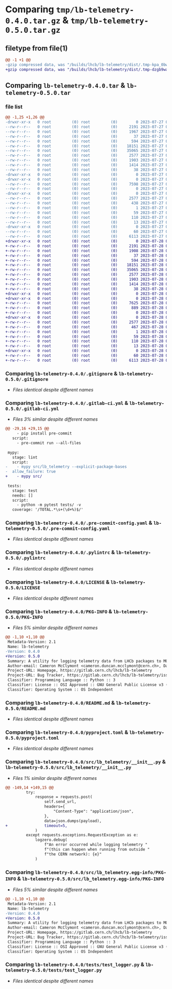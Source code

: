 # Comparing `tmp/lb-telemetry-0.4.0.tar.gz` & `tmp/lb-telemetry-0.5.0.tar.gz`

## filetype from file(1)

```diff
@@ -1 +1 @@
-gzip compressed data, was "/builds/lhcb/lb-telemetry/dist/.tmp-kpa_0bwx/lb-telemetry-0.4.0.tar", last modified: Thu Jul 27 06:37:12 2023, max compression
+gzip compressed data, was "/builds/lhcb/lb-telemetry/dist/.tmp-dzgb9wa1/lb-telemetry-0.5.0.tar", last modified: Fri Jul 28 03:53:32 2023, max compression
```

## Comparing `lb-telemetry-0.4.0.tar` & `lb-telemetry-0.5.0.tar`

### file list

```diff
@@ -1,25 +1,26 @@
-drwxr-xr-x   0 root         (0) root         (0)        0 2023-07-27 06:37:12.000000 lb-telemetry-0.4.0/
--rw-r--r--   0 root         (0) root         (0)     2191 2023-07-27 06:37:03.000000 lb-telemetry-0.4.0/.gitignore
--rw-r--r--   0 root         (0) root         (0)     1967 2023-07-27 06:37:03.000000 lb-telemetry-0.4.0/.gitlab-ci.yml
--rw-r--r--   0 root         (0) root         (0)       37 2023-07-27 06:37:03.000000 lb-telemetry-0.4.0/.mypy.ini
--rw-r--r--   0 root         (0) root         (0)      594 2023-07-27 06:37:03.000000 lb-telemetry-0.4.0/.pre-commit-config.yaml
--rw-r--r--   0 root         (0) root         (0)    18151 2023-07-27 06:37:03.000000 lb-telemetry-0.4.0/.pylintrc
--rw-r--r--   0 root         (0) root         (0)    35065 2023-07-27 06:37:03.000000 lb-telemetry-0.4.0/LICENSE
--rw-r--r--   0 root         (0) root         (0)     2577 2023-07-27 06:37:12.000000 lb-telemetry-0.4.0/PKG-INFO
--rw-r--r--   0 root         (0) root         (0)     1903 2023-07-27 06:37:03.000000 lb-telemetry-0.4.0/README.md
--rw-r--r--   0 root         (0) root         (0)     1414 2023-07-27 06:37:03.000000 lb-telemetry-0.4.0/pyproject.toml
--rw-r--r--   0 root         (0) root         (0)       38 2023-07-27 06:37:12.000000 lb-telemetry-0.4.0/setup.cfg
-drwxr-xr-x   0 root         (0) root         (0)        0 2023-07-27 06:37:12.000000 lb-telemetry-0.4.0/src/
-drwxr-xr-x   0 root         (0) root         (0)        0 2023-07-27 06:37:12.000000 lb-telemetry-0.4.0/src/lb_telemetry/
--rw-r--r--   0 root         (0) root         (0)     7598 2023-07-27 06:37:03.000000 lb-telemetry-0.4.0/src/lb_telemetry/__init__.py
--rw-r--r--   0 root         (0) root         (0)        0 2023-07-27 06:37:03.000000 lb-telemetry-0.4.0/src/lb_telemetry/py.typed
-drwxr-xr-x   0 root         (0) root         (0)        0 2023-07-27 06:37:12.000000 lb-telemetry-0.4.0/src/lb_telemetry.egg-info/
--rw-r--r--   0 root         (0) root         (0)     2577 2023-07-27 06:37:12.000000 lb-telemetry-0.4.0/src/lb_telemetry.egg-info/PKG-INFO
--rw-r--r--   0 root         (0) root         (0)      438 2023-07-27 06:37:12.000000 lb-telemetry-0.4.0/src/lb_telemetry.egg-info/SOURCES.txt
--rw-r--r--   0 root         (0) root         (0)        1 2023-07-27 06:37:12.000000 lb-telemetry-0.4.0/src/lb_telemetry.egg-info/dependency_links.txt
--rw-r--r--   0 root         (0) root         (0)       59 2023-07-27 06:37:12.000000 lb-telemetry-0.4.0/src/lb_telemetry.egg-info/entry_points.txt
--rw-r--r--   0 root         (0) root         (0)      110 2023-07-27 06:37:12.000000 lb-telemetry-0.4.0/src/lb_telemetry.egg-info/requires.txt
--rw-r--r--   0 root         (0) root         (0)       13 2023-07-27 06:37:12.000000 lb-telemetry-0.4.0/src/lb_telemetry.egg-info/top_level.txt
-drwxr-xr-x   0 root         (0) root         (0)        0 2023-07-27 06:37:12.000000 lb-telemetry-0.4.0/tests/
--rw-r--r--   0 root         (0) root         (0)       60 2023-07-27 06:37:03.000000 lb-telemetry-0.4.0/tests/__init__.py
--rw-r--r--   0 root         (0) root         (0)     6113 2023-07-27 06:37:03.000000 lb-telemetry-0.4.0/tests/test_logger.py
+drwxr-xr-x   0 root         (0) root         (0)        0 2023-07-28 03:53:32.000000 lb-telemetry-0.5.0/
+-rw-r--r--   0 root         (0) root         (0)     2191 2023-07-28 03:53:24.000000 lb-telemetry-0.5.0/.gitignore
+-rw-r--r--   0 root         (0) root         (0)     1908 2023-07-28 03:53:24.000000 lb-telemetry-0.5.0/.gitlab-ci.yml
+-rw-r--r--   0 root         (0) root         (0)       37 2023-07-28 03:53:24.000000 lb-telemetry-0.5.0/.mypy.ini
+-rw-r--r--   0 root         (0) root         (0)      594 2023-07-28 03:53:24.000000 lb-telemetry-0.5.0/.pre-commit-config.yaml
+-rw-r--r--   0 root         (0) root         (0)    18151 2023-07-28 03:53:24.000000 lb-telemetry-0.5.0/.pylintrc
+-rw-r--r--   0 root         (0) root         (0)    35065 2023-07-28 03:53:24.000000 lb-telemetry-0.5.0/LICENSE
+-rw-r--r--   0 root         (0) root         (0)     2577 2023-07-28 03:53:32.000000 lb-telemetry-0.5.0/PKG-INFO
+-rw-r--r--   0 root         (0) root         (0)     1903 2023-07-28 03:53:24.000000 lb-telemetry-0.5.0/README.md
+-rw-r--r--   0 root         (0) root         (0)     1414 2023-07-28 03:53:24.000000 lb-telemetry-0.5.0/pyproject.toml
+-rw-r--r--   0 root         (0) root         (0)       38 2023-07-28 03:53:32.000000 lb-telemetry-0.5.0/setup.cfg
+drwxr-xr-x   0 root         (0) root         (0)        0 2023-07-28 03:53:32.000000 lb-telemetry-0.5.0/src/
+drwxr-xr-x   0 root         (0) root         (0)        0 2023-07-28 03:53:32.000000 lb-telemetry-0.5.0/src/lb_telemetry/
+-rw-r--r--   0 root         (0) root         (0)     7625 2023-07-28 03:53:24.000000 lb-telemetry-0.5.0/src/lb_telemetry/__init__.py
+-rw-r--r--   0 root         (0) root         (0)      889 2023-07-28 03:53:24.000000 lb-telemetry-0.5.0/src/lb_telemetry/__main__.py
+-rw-r--r--   0 root         (0) root         (0)        0 2023-07-28 03:53:24.000000 lb-telemetry-0.5.0/src/lb_telemetry/py.typed
+drwxr-xr-x   0 root         (0) root         (0)        0 2023-07-28 03:53:32.000000 lb-telemetry-0.5.0/src/lb_telemetry.egg-info/
+-rw-r--r--   0 root         (0) root         (0)     2577 2023-07-28 03:53:32.000000 lb-telemetry-0.5.0/src/lb_telemetry.egg-info/PKG-INFO
+-rw-r--r--   0 root         (0) root         (0)      467 2023-07-28 03:53:32.000000 lb-telemetry-0.5.0/src/lb_telemetry.egg-info/SOURCES.txt
+-rw-r--r--   0 root         (0) root         (0)        1 2023-07-28 03:53:32.000000 lb-telemetry-0.5.0/src/lb_telemetry.egg-info/dependency_links.txt
+-rw-r--r--   0 root         (0) root         (0)       59 2023-07-28 03:53:32.000000 lb-telemetry-0.5.0/src/lb_telemetry.egg-info/entry_points.txt
+-rw-r--r--   0 root         (0) root         (0)      110 2023-07-28 03:53:32.000000 lb-telemetry-0.5.0/src/lb_telemetry.egg-info/requires.txt
+-rw-r--r--   0 root         (0) root         (0)       13 2023-07-28 03:53:32.000000 lb-telemetry-0.5.0/src/lb_telemetry.egg-info/top_level.txt
+drwxr-xr-x   0 root         (0) root         (0)        0 2023-07-28 03:53:32.000000 lb-telemetry-0.5.0/tests/
+-rw-r--r--   0 root         (0) root         (0)       60 2023-07-28 03:53:24.000000 lb-telemetry-0.5.0/tests/__init__.py
+-rw-r--r--   0 root         (0) root         (0)     6113 2023-07-28 03:53:24.000000 lb-telemetry-0.5.0/tests/test_logger.py
```

### Comparing `lb-telemetry-0.4.0/.gitignore` & `lb-telemetry-0.5.0/.gitignore`

 * *Files identical despite different names*

### Comparing `lb-telemetry-0.4.0/.gitlab-ci.yml` & `lb-telemetry-0.5.0/.gitlab-ci.yml`

 * *Files 3% similar despite different names*

```diff
@@ -29,16 +29,15 @@
     - pip install pre-commit
   script:
     - pre-commit run --all-files
 
 mypy:
   stage: lint
   script:
-    - mypy src/lb_telemetry --explicit-package-bases
-  allow_failure: true
+    - mypy src/
 
 tests:
   stage: test
   needs: []
   script:
     - python -m pytest tests/ -v
   coverage: '/TOTAL.*\s+(\d+%)$/'
```

### Comparing `lb-telemetry-0.4.0/.pre-commit-config.yaml` & `lb-telemetry-0.5.0/.pre-commit-config.yaml`

 * *Files identical despite different names*

### Comparing `lb-telemetry-0.4.0/.pylintrc` & `lb-telemetry-0.5.0/.pylintrc`

 * *Files identical despite different names*

### Comparing `lb-telemetry-0.4.0/LICENSE` & `lb-telemetry-0.5.0/LICENSE`

 * *Files identical despite different names*

### Comparing `lb-telemetry-0.4.0/PKG-INFO` & `lb-telemetry-0.5.0/PKG-INFO`

 * *Files 5% similar despite different names*

```diff
@@ -1,10 +1,10 @@
 Metadata-Version: 2.1
 Name: lb-telemetry
-Version: 0.4.0
+Version: 0.5.0
 Summary: A utility for logging telemetry data from LHCb packages to MONIT
 Author-email: Cameron McClymont <cameron.duncan.mcclymont@cern.ch>, Daniel Cervenkov <daniel.cervenkov@cern.ch>, Chris Burr <christopher.burr@cern.ch>
 Project-URL: Homepage, https://gitlab.cern.ch/lhcb/lb-telemetry
 Project-URL: Bug Tracker, https://gitlab.cern.ch/lhcb/lb-telemetry/issues
 Classifier: Programming Language :: Python :: 3
 Classifier: License :: OSI Approved :: GNU General Public License v3 (GPLv3)
 Classifier: Operating System :: OS Independent
```

### Comparing `lb-telemetry-0.4.0/README.md` & `lb-telemetry-0.5.0/README.md`

 * *Files identical despite different names*

### Comparing `lb-telemetry-0.4.0/pyproject.toml` & `lb-telemetry-0.5.0/pyproject.toml`

 * *Files identical despite different names*

### Comparing `lb-telemetry-0.4.0/src/lb_telemetry/__init__.py` & `lb-telemetry-0.5.0/src/lb_telemetry/__init__.py`

 * *Files 1% similar despite different names*

```diff
@@ -149,14 +149,15 @@
         try:
             response = requests.post(
                 self.send_url,
                 headers={
                     "Content-Type": "application/json",
                 },
                 data=json.dumps(payload),
+                timeout=5,
             )
         except requests.exceptions.RequestException as e:
             logzero.debug(
                 f"An error occurred while logging telemetry "
                 f"(this can happen when running from outside "
                 f"the CERN network): {e}"
             )
```

### Comparing `lb-telemetry-0.4.0/src/lb_telemetry.egg-info/PKG-INFO` & `lb-telemetry-0.5.0/src/lb_telemetry.egg-info/PKG-INFO`

 * *Files 5% similar despite different names*

```diff
@@ -1,10 +1,10 @@
 Metadata-Version: 2.1
 Name: lb-telemetry
-Version: 0.4.0
+Version: 0.5.0
 Summary: A utility for logging telemetry data from LHCb packages to MONIT
 Author-email: Cameron McClymont <cameron.duncan.mcclymont@cern.ch>, Daniel Cervenkov <daniel.cervenkov@cern.ch>, Chris Burr <christopher.burr@cern.ch>
 Project-URL: Homepage, https://gitlab.cern.ch/lhcb/lb-telemetry
 Project-URL: Bug Tracker, https://gitlab.cern.ch/lhcb/lb-telemetry/issues
 Classifier: Programming Language :: Python :: 3
 Classifier: License :: OSI Approved :: GNU General Public License v3 (GPLv3)
 Classifier: Operating System :: OS Independent
```

### Comparing `lb-telemetry-0.4.0/tests/test_logger.py` & `lb-telemetry-0.5.0/tests/test_logger.py`

 * *Files identical despite different names*

